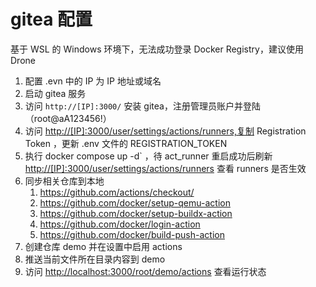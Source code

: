 # gitea 配置

基于 WSL 的 Windows 环境下，无法成功登录 Docker Registry，建议使用 Drone

1. 配置 .evn 中的 IP 为 IP 地址或域名
1. 启动 gitea 服务
1. 访问 `http://[IP]:3000/` 安装 gitea，注册管理员账户并登陆（root@aA123456!）
1. 访问 <http://[IP]:3000/user/settings/actions/runners,复制> Registration Token ，更新 .env 文件的 REGISTRATION_TOKEN
1. 执行 docker compose up -d` ，待 act_runner 重启成功后刷新 <http://[IP]:3000/user/settings/actions/runners> 查看 runners 是否生效
1. 同步相关仓库到本地
    1. <https://github.com/actions/checkout/>
    1. <https://github.com/docker/setup-qemu-action>
    1. <https://github.com/docker/setup-buildx-action>
    1. <https://github.com/docker/login-action>
    1. <https://github.com/docker/build-push-action>
1. 创建仓库 demo 并在设置中启用 actions
1. 推送当前文件所在目录内容到 demo
1. 访问 <http://localhost:3000/root/demo/actions> 查看运行状态
